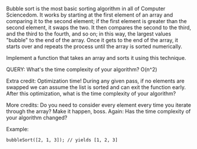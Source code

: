 Bubble sort is the most basic sorting algorithm in all of Computer
Sciencedom. It works by starting at the first element of an array and
comparing it to the second element; if the first element is greater than the
second element, it swaps the two. It then compares the second to the third,
and the third to the fourth, and so on; in this way, the largest values
"bubble" to the end of the array. Once it gets to the end of the array, it
starts over and repeats the process until the array is sorted numerically.

Implement a function that takes an array and sorts it using this technique.

QUERY: What's the time complexity of your algorithm? O(n^2)

Extra credit: Optimization time! During any given pass, if no elements are
swapped we can assume the list is sorted and can exit the function early.
After this optimization, what is the time complexity of your algorithm?
 
More credits: Do you need to consider every element every time you iterate
through the array? Make it happen, boss. Again: Has the time complexity of
your algorithm changed?


Example:
```
bubbleSort([2, 1, 3]); // yields [1, 2, 3]
```